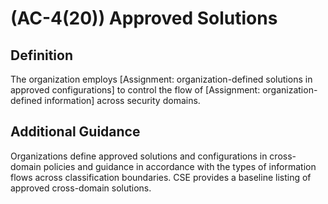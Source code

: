 
# (AC-4(20)) Approved Solutions

## Definition

The organization employs [Assignment: organization-defined solutions in approved configurations] to control the flow of [Assignment: organization-defined information] across security domains.

## Additional Guidance

Organizations define approved solutions and configurations in cross-domain policies and guidance in accordance with the types of information flows across classification boundaries. CSE provides a baseline listing of approved cross-domain solutions.
